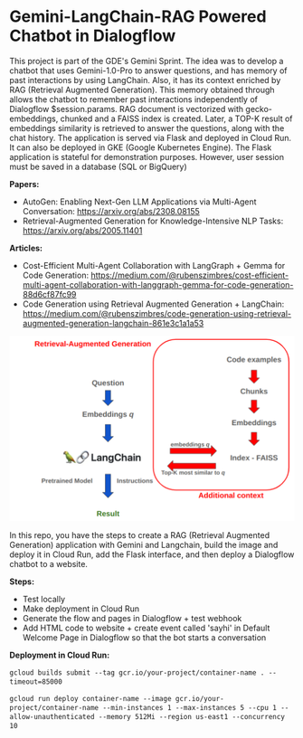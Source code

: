 # Gemini-LangChain-RAG Powered Chatbot in Dialogflow

This project is part of the GDE's Gemini Sprint. The idea was to develop a chatbot that uses Gemini-1.0-Pro to answer questions, and has memory of past interactions by using LangChain. Also, it has its context enriched by RAG (Retrieval Augmented Generation). This memory obtained through allows the chatbot to remember past interactions independently of Dialogflow $session.params. RAG document is vectorized with gecko-embeddings, chunked and a FAISS index is created. Later, a TOP-K result of embeddings similarity is retrieved to answer the questions, along with the chat history. The application is served via Flask and deployed in Cloud Run. It can also be deployed in GKE (Google Kubernetes Engine). The Flask application is stateful for demonstration purposes. However, user session must be saved in a database (SQL or BigQuery)

<b>Papers:</b>

* AutoGen: Enabling Next-Gen LLM Applications via Multi-Agent Conversation: https://arxiv.org/abs/2308.08155
* Retrieval-Augmented Generation for Knowledge-Intensive NLP Tasks: https://arxiv.org/abs/2005.11401

<b>Articles:</b>
* Cost-Efficient Multi-Agent Collaboration with LangGraph + Gemma for Code Generation: https://medium.com/@rubenszimbres/cost-efficient-multi-agent-collaboration-with-langgraph-gemma-for-code-generation-88d6cf87fc99
* Code Generation using Retrieval Augmented Generation + LangChain: https://medium.com/@rubenszimbres/code-generation-using-retrieval-augmented-generation-langchain-861e3c1a1a53

<img src=https://github.com/RubensZimbres/Gemini-RAG/blob/main/pics/RAG_.png>

In this repo, you have the steps to create a RAG (Retrieval Augmented Generation) application with Gemini and Langchain, build the image and deploy it in Cloud Run, add the Flask interface, and then deploy a Dialogflow chatbot to a website.


<b>Steps:</b>  
* Test locally
* Make deployment in Cloud Run
* Generate the flow and pages in Dialogflow + test webhook
* Add HTML code to website + create event called 'sayhi' in Default Welcome Page in Dialogflow so that the bot starts a conversation

<b>Deployment in Cloud Run:</b>  

```
gcloud builds submit --tag gcr.io/your-project/container-name . --timeout=85000
```

```
gcloud run deploy container-name --image gcr.io/your-project/container-name --min-instances 1 --max-instances 5 --cpu 1 --allow-unauthenticated --memory 512Mi --region us-east1 --concurrency 10
```
